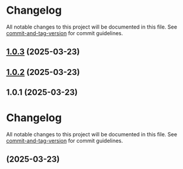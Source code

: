 # Changelog

All notable changes to this project will be documented in this file. See [commit-and-tag-version](https://github.com/absolute-version/commit-and-tag-version) for commit guidelines.

## [1.0.3](https://github.com/xymox72/platform/compare/1.0.2...1.0.3) (2025-03-23)

## [1.0.2](https://github.com/xymox72/platform/compare/1.0.1...1.0.2) (2025-03-23)

## 1.0.1 (2025-03-23)

# Changelog

All notable changes to this project will be documented in this file. See [commit-and-tag-version](https://github.com/absolute-version/commit-and-tag-version) for commit guidelines.

##  (2025-03-23)
